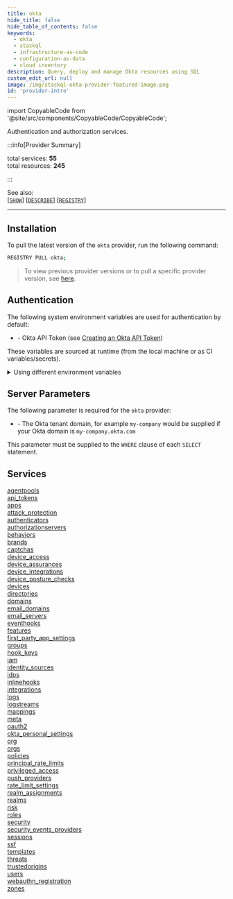 ```yaml
---
title: okta
hide_title: false
hide_table_of_contents: false
keywords:
  - okta
  - stackql
  - infrastructure-as-code
  - configuration-as-data
  - cloud inventory
description: Query, deploy and manage Okta resources using SQL
custom_edit_url: null
image: /img/stackql-okta-provider-featured-image.png
id: 'provider-intro'
---
```


import CopyableCode from '@site/src/components/CopyableCode/CopyableCode';

Authentication and authorization services.  

:::info[Provider Summary] 

total services: __55__  
total resources: __245__  

:::

See also:   
[[` SHOW `]](https://stackql.io/docs/language-spec/show) [[` DESCRIBE `]](https://stackql.io/docs/language-spec/describe)  [[` REGISTRY `]](https://stackql.io/docs/language-spec/registry)
* * * 

## Installation

To pull the latest version of the `okta` provider, run the following command:  

```bash
REGISTRY PULL okta;
```
> To view previous provider versions or to pull a specific provider version, see [here](https://stackql.io/docs/language-spec/registry).  

## Authentication

The following system environment variables are used for authentication by default:  

- <CopyableCode code="OKTA_API_TOKEN" /> - Okta API Token (see <a href="https://developer.okta.com/docs/guides/create-an-api-token/">Creating an Okta API Token</a>)
  
These variables are sourced at runtime (from the local machine or as CI variables/secrets).  

<details>

<summary>Using different environment variables</summary>

To use different environment variables (instead of the defaults), use the `--auth` flag of the `stackql` program.  For example:  

```bash

AUTH='{ "okta": { "type": "api_key", "valuePrefix": "SSWS ", "credentialsenvvar": "YOUR_OKTA_API_TOKEN_VAR" }}'
stackql shell --auth="${AUTH}"

```
or using PowerShell:  

```powershell

$Auth = "{ 'okta': { 'type': 'api_key',  'valuePrefix': 'SSWS ', 'credentialsenvvar': 'YOUR_OKTA_API_TOKEN_VAR' }}"
stackql.exe shell --auth=$Auth

```
</details>


## Server Parameters


The following parameter is required for the `okta` provider:  

- <CopyableCode code="subdomain" /> - The Okta tenant domain, for example <code>my-company</code> would be supplied if your Okta domain is <code>my-company.okta.com</code>

This parameter must be supplied to the `WHERE` clause of each `SELECT` statement.

## Services
<div class="row">
<div class="providerDocColumn">
<a href="/services/agentpools/">agentpools</a><br />
<a href="/services/api_tokens/">api_tokens</a><br />
<a href="/services/apps/">apps</a><br />
<a href="/services/attack_protection/">attack_protection</a><br />
<a href="/services/authenticators/">authenticators</a><br />
<a href="/services/authorizationservers/">authorizationservers</a><br />
<a href="/services/behaviors/">behaviors</a><br />
<a href="/services/brands/">brands</a><br />
<a href="/services/captchas/">captchas</a><br />
<a href="/services/device_access/">device_access</a><br />
<a href="/services/device_assurances/">device_assurances</a><br />
<a href="/services/device_integrations/">device_integrations</a><br />
<a href="/services/device_posture_checks/">device_posture_checks</a><br />
<a href="/services/devices/">devices</a><br />
<a href="/services/directories/">directories</a><br />
<a href="/services/domains/">domains</a><br />
<a href="/services/email_domains/">email_domains</a><br />
<a href="/services/email_servers/">email_servers</a><br />
<a href="/services/eventhooks/">eventhooks</a><br />
<a href="/services/features/">features</a><br />
<a href="/services/first_party_app_settings/">first_party_app_settings</a><br />
<a href="/services/groups/">groups</a><br />
<a href="/services/hook_keys/">hook_keys</a><br />
<a href="/services/iam/">iam</a><br />
<a href="/services/identity_sources/">identity_sources</a><br />
<a href="/services/idps/">idps</a><br />
<a href="/services/inlinehooks/">inlinehooks</a><br />
<a href="/services/integrations/">integrations</a><br />
</div>
<div class="providerDocColumn">
<a href="/services/logs/">logs</a><br />
<a href="/services/logstreams/">logstreams</a><br />
<a href="/services/mappings/">mappings</a><br />
<a href="/services/meta/">meta</a><br />
<a href="/services/oauth2/">oauth2</a><br />
<a href="/services/okta_personal_settings/">okta_personal_settings</a><br />
<a href="/services/org/">org</a><br />
<a href="/services/orgs/">orgs</a><br />
<a href="/services/policies/">policies</a><br />
<a href="/services/principal_rate_limits/">principal_rate_limits</a><br />
<a href="/services/privileged_access/">privileged_access</a><br />
<a href="/services/push_providers/">push_providers</a><br />
<a href="/services/rate_limit_settings/">rate_limit_settings</a><br />
<a href="/services/realm_assignments/">realm_assignments</a><br />
<a href="/services/realms/">realms</a><br />
<a href="/services/risk/">risk</a><br />
<a href="/services/roles/">roles</a><br />
<a href="/services/security/">security</a><br />
<a href="/services/security_events_providers/">security_events_providers</a><br />
<a href="/services/sessions/">sessions</a><br />
<a href="/services/ssf/">ssf</a><br />
<a href="/services/templates/">templates</a><br />
<a href="/services/threats/">threats</a><br />
<a href="/services/trustedorigins/">trustedorigins</a><br />
<a href="/services/users/">users</a><br />
<a href="/services/webauthn_registration/">webauthn_registration</a><br />
<a href="/services/zones/">zones</a><br />
</div>
</div>
